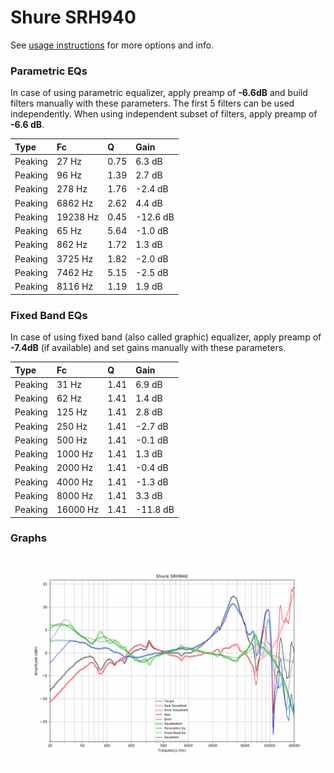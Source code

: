 # Shure SRH940
See [usage instructions](https://github.com/jaakkopasanen/AutoEq#usage) for more options and info.

### Parametric EQs
In case of using parametric equalizer, apply preamp of **-6.6dB** and build filters manually
with these parameters. The first 5 filters can be used independently.
When using independent subset of filters, apply preamp of **-6.6 dB**.

| Type    | Fc       |    Q | Gain     |
|:--------|:---------|:-----|:---------|
| Peaking | 27 Hz    | 0.75 | 6.3 dB   |
| Peaking | 96 Hz    | 1.39 | 2.7 dB   |
| Peaking | 278 Hz   | 1.76 | -2.4 dB  |
| Peaking | 6862 Hz  | 2.62 | 4.4 dB   |
| Peaking | 19238 Hz | 0.45 | -12.6 dB |
| Peaking | 65 Hz    | 5.64 | -1.0 dB  |
| Peaking | 862 Hz   | 1.72 | 1.3 dB   |
| Peaking | 3725 Hz  | 1.82 | -2.0 dB  |
| Peaking | 7462 Hz  | 5.15 | -2.5 dB  |
| Peaking | 8116 Hz  | 1.19 | 1.9 dB   |

### Fixed Band EQs
In case of using fixed band (also called graphic) equalizer, apply preamp of **-7.4dB**
(if available) and set gains manually with these parameters.

| Type    | Fc       |    Q | Gain     |
|:--------|:---------|:-----|:---------|
| Peaking | 31 Hz    | 1.41 | 6.9 dB   |
| Peaking | 62 Hz    | 1.41 | 1.4 dB   |
| Peaking | 125 Hz   | 1.41 | 2.8 dB   |
| Peaking | 250 Hz   | 1.41 | -2.7 dB  |
| Peaking | 500 Hz   | 1.41 | -0.1 dB  |
| Peaking | 1000 Hz  | 1.41 | 1.3 dB   |
| Peaking | 2000 Hz  | 1.41 | -0.4 dB  |
| Peaking | 4000 Hz  | 1.41 | -1.3 dB  |
| Peaking | 8000 Hz  | 1.41 | 3.3 dB   |
| Peaking | 16000 Hz | 1.41 | -11.8 dB |

### Graphs
![](./Shure%20SRH940.png)